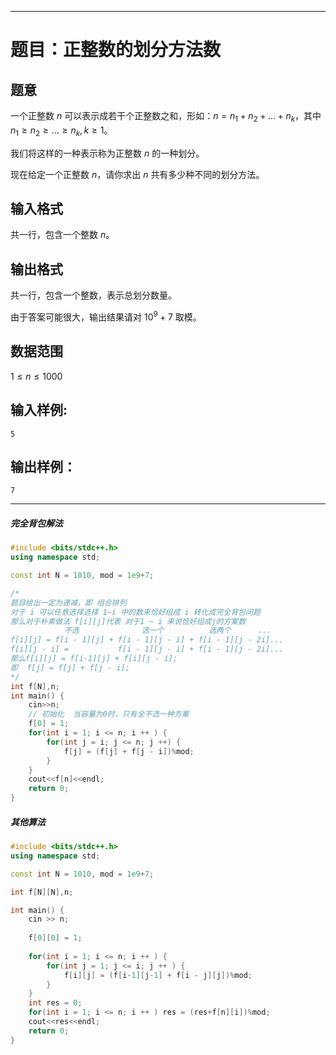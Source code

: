 
---

# 题目：正整数的划分方法数

## 题意

一个正整数 $n$ 可以表示成若干个正整数之和，形如：$n = n_1 + n_2 + \ldots + n_k$，其中 $n_1 \geq n_2 \geq \ldots \geq n_k, k \geq 1$。

我们将这样的一种表示称为正整数 $n$ 的一种划分。

现在给定一个正整数 $n$，请你求出 $n$ 共有多少种不同的划分方法。

## 输入格式

共一行，包含一个整数 $n$。

## 输出格式

共一行，包含一个整数，表示总划分数量。

由于答案可能很大，输出结果请对 $10^9 + 7$ 取模。

## 数据范围

$1 \leq n \leq 1000$

## 输入样例:

```
5
```

## 输出样例：

```
7
```
---

##### 完全背包解法 
```C++
#include <bits/stdc++.h>
using namespace std;

const int N = 1010, mod = 1e9+7;

/*
题目给出一定为递减，即 组合排列
对于 i 可以任意选择选择 1~i 中的数来恰好组成 i 转化成完全背包问题
那么对于朴素做法 f[i][j]代表 对于1 ~ i 来说恰好组成j的方案数
            不选              选一个          选两个      ...
f[i][j] = f[i - 1][j] + f[i - 1][j - i] + f[i - 1][j - 2i]...
f[i][j - i] =           f[i - 1][j - i] + f[i - 1][j - 2i]...
那么f[i][j] = f[i-1][j] + f[i][j - i];
即  f[j] = f[j] + f[j - i];
*/
int f[N],n;
int main() {
    cin>>n;
    // 初始化  当容量为0时，只有全不选一种方案
    f[0] = 1;
    for(int i = 1; i <= n; i ++ ) {
        for(int j = i; j <= n; j ++) {
            f[j] = (f[j] + f[j - i])%mod;
        }
    }
    cout<<f[n]<<endl;
    return 0;
}
```

##### 其他算法

```C++
#include <bits/stdc++.h>
using namespace std;

const int N = 1010, mod = 1e9+7;

int f[N][N],n;

int main() {
    cin >> n;
    
    f[0][0] = 1;
    
    for(int i = 1; i <= n; i ++ ) {
        for(int j = 1; j <= i; j ++ ) {
            f[i][j] = (f[i-1][j-1] + f[i - j][j])%mod;
        }
    }
    int res = 0;
    for(int i = 1; i <= n; i ++ ) res = (res+f[n][i])%mod;
    cout<<res<<endl;
    return 0;
}
```
